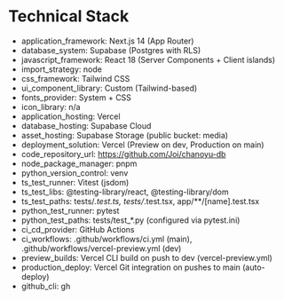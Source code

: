 # Technical Stack

- application_framework: Next.js 14 (App Router)
- database_system: Supabase (Postgres with RLS)
- javascript_framework: React 18 (Server Components + Client islands)
- import_strategy: node
- css_framework: Tailwind CSS
- ui_component_library: Custom (Tailwind-based)
- fonts_provider: System + CSS
- icon_library: n/a
- application_hosting: Vercel
- database_hosting: Supabase Cloud
- asset_hosting: Supabase Storage (public bucket: media)
- deployment_solution: Vercel (Preview on dev, Production on main)
- code_repository_url: https://github.com/Joi/chanoyu-db
- node_package_manager: pnpm
- python_version_control: venv
- ts_test_runner: Vitest (jsdom)
- ts_test_libs: @testing-library/react, @testing-library/dom
- ts_test_paths: tests/*.test.ts, tests/*.test.tsx, app/**/[name].test.tsx
- python_test_runner: pytest
- python_test_paths: tests/test_*.py (configured via pytest.ini)
- ci_cd_provider: GitHub Actions
- ci_workflows: .github/workflows/ci.yml (main), .github/workflows/vercel-preview.yml (dev)
- preview_builds: Vercel CLI build on push to dev (vercel-preview.yml)
- production_deploy: Vercel Git integration on pushes to main (auto-deploy)
- github_cli: gh
